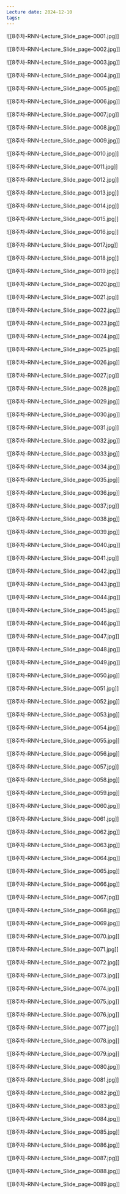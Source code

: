 ```yaml
---
Lecture date: 2024-12-10
tags:
---
```


![[8주차-RNN-Lecture_Slide_page-0001.jpg]]

![[8주차-RNN-Lecture_Slide_page-0002.jpg]]

![[8주차-RNN-Lecture_Slide_page-0003.jpg]]

![[8주차-RNN-Lecture_Slide_page-0004.jpg]]

![[8주차-RNN-Lecture_Slide_page-0005.jpg]]

![[8주차-RNN-Lecture_Slide_page-0006.jpg]]

![[8주차-RNN-Lecture_Slide_page-0007.jpg]]

![[8주차-RNN-Lecture_Slide_page-0008.jpg]]

![[8주차-RNN-Lecture_Slide_page-0009.jpg]]

![[8주차-RNN-Lecture_Slide_page-0010.jpg]]

![[8주차-RNN-Lecture_Slide_page-0011.jpg]]

![[8주차-RNN-Lecture_Slide_page-0012.jpg]]

![[8주차-RNN-Lecture_Slide_page-0013.jpg]]

![[8주차-RNN-Lecture_Slide_page-0014.jpg]]

![[8주차-RNN-Lecture_Slide_page-0015.jpg]]

![[8주차-RNN-Lecture_Slide_page-0016.jpg]]

![[8주차-RNN-Lecture_Slide_page-0017.jpg]]

![[8주차-RNN-Lecture_Slide_page-0018.jpg]]

![[8주차-RNN-Lecture_Slide_page-0019.jpg]]

![[8주차-RNN-Lecture_Slide_page-0020.jpg]]

![[8주차-RNN-Lecture_Slide_page-0021.jpg]]

![[8주차-RNN-Lecture_Slide_page-0022.jpg]]

![[8주차-RNN-Lecture_Slide_page-0023.jpg]]

![[8주차-RNN-Lecture_Slide_page-0024.jpg]]

![[8주차-RNN-Lecture_Slide_page-0025.jpg]]

![[8주차-RNN-Lecture_Slide_page-0026.jpg]]

![[8주차-RNN-Lecture_Slide_page-0027.jpg]]

![[8주차-RNN-Lecture_Slide_page-0028.jpg]]

![[8주차-RNN-Lecture_Slide_page-0029.jpg]]

![[8주차-RNN-Lecture_Slide_page-0030.jpg]]

![[8주차-RNN-Lecture_Slide_page-0031.jpg]]

![[8주차-RNN-Lecture_Slide_page-0032.jpg]]

![[8주차-RNN-Lecture_Slide_page-0033.jpg]]

![[8주차-RNN-Lecture_Slide_page-0034.jpg]]

![[8주차-RNN-Lecture_Slide_page-0035.jpg]]

![[8주차-RNN-Lecture_Slide_page-0036.jpg]]

![[8주차-RNN-Lecture_Slide_page-0037.jpg]]

![[8주차-RNN-Lecture_Slide_page-0038.jpg]]

![[8주차-RNN-Lecture_Slide_page-0039.jpg]]

![[8주차-RNN-Lecture_Slide_page-0040.jpg]]

![[8주차-RNN-Lecture_Slide_page-0041.jpg]]

![[8주차-RNN-Lecture_Slide_page-0042.jpg]]

![[8주차-RNN-Lecture_Slide_page-0043.jpg]]

![[8주차-RNN-Lecture_Slide_page-0044.jpg]]

![[8주차-RNN-Lecture_Slide_page-0045.jpg]]

![[8주차-RNN-Lecture_Slide_page-0046.jpg]]

![[8주차-RNN-Lecture_Slide_page-0047.jpg]]

![[8주차-RNN-Lecture_Slide_page-0048.jpg]]

![[8주차-RNN-Lecture_Slide_page-0049.jpg]]

![[8주차-RNN-Lecture_Slide_page-0050.jpg]]

![[8주차-RNN-Lecture_Slide_page-0051.jpg]]

![[8주차-RNN-Lecture_Slide_page-0052.jpg]]

![[8주차-RNN-Lecture_Slide_page-0053.jpg]]

![[8주차-RNN-Lecture_Slide_page-0054.jpg]]

![[8주차-RNN-Lecture_Slide_page-0055.jpg]]

![[8주차-RNN-Lecture_Slide_page-0056.jpg]]

![[8주차-RNN-Lecture_Slide_page-0057.jpg]]

![[8주차-RNN-Lecture_Slide_page-0058.jpg]]

![[8주차-RNN-Lecture_Slide_page-0059.jpg]]

![[8주차-RNN-Lecture_Slide_page-0060.jpg]]

![[8주차-RNN-Lecture_Slide_page-0061.jpg]]

![[8주차-RNN-Lecture_Slide_page-0062.jpg]]

![[8주차-RNN-Lecture_Slide_page-0063.jpg]]

![[8주차-RNN-Lecture_Slide_page-0064.jpg]]

![[8주차-RNN-Lecture_Slide_page-0065.jpg]]

![[8주차-RNN-Lecture_Slide_page-0066.jpg]]

![[8주차-RNN-Lecture_Slide_page-0067.jpg]]

![[8주차-RNN-Lecture_Slide_page-0068.jpg]]

![[8주차-RNN-Lecture_Slide_page-0069.jpg]]

![[8주차-RNN-Lecture_Slide_page-0070.jpg]]

![[8주차-RNN-Lecture_Slide_page-0071.jpg]]

![[8주차-RNN-Lecture_Slide_page-0072.jpg]]

![[8주차-RNN-Lecture_Slide_page-0073.jpg]]

![[8주차-RNN-Lecture_Slide_page-0074.jpg]]

![[8주차-RNN-Lecture_Slide_page-0075.jpg]]

![[8주차-RNN-Lecture_Slide_page-0076.jpg]]

![[8주차-RNN-Lecture_Slide_page-0077.jpg]]

![[8주차-RNN-Lecture_Slide_page-0078.jpg]]

![[8주차-RNN-Lecture_Slide_page-0079.jpg]]

![[8주차-RNN-Lecture_Slide_page-0080.jpg]]

![[8주차-RNN-Lecture_Slide_page-0081.jpg]]

![[8주차-RNN-Lecture_Slide_page-0082.jpg]]

![[8주차-RNN-Lecture_Slide_page-0083.jpg]]

![[8주차-RNN-Lecture_Slide_page-0084.jpg]]

![[8주차-RNN-Lecture_Slide_page-0085.jpg]]

![[8주차-RNN-Lecture_Slide_page-0086.jpg]]

![[8주차-RNN-Lecture_Slide_page-0087.jpg]]

![[8주차-RNN-Lecture_Slide_page-0088.jpg]]

![[8주차-RNN-Lecture_Slide_page-0089.jpg]]